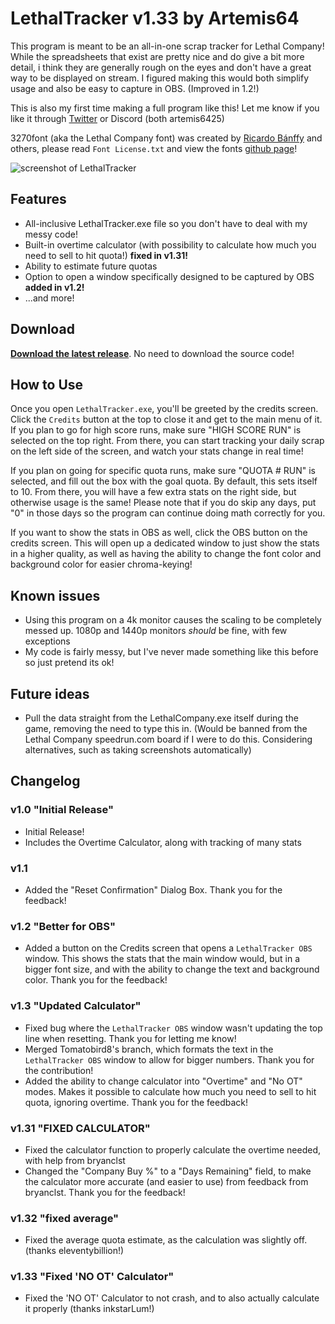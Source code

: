# LethalTracker v1.33 by Artemis64

This program is meant to be an all-in-one scrap tracker for Lethal Company!
While the spreadsheets that exist are pretty nice and do give a bit more detail, i think they are generally rough on the eyes and don't have a great way to be displayed on stream. I figured making this would both simplify usage and also be easy to capture in OBS. (Improved in 1.2!)

This is also my first time making a full program like this! Let me know if you like it through [Twitter](https://twitter.com/artemis6425) or Discord (both artemis6425)

3270font (aka the Lethal Company font) was created by [Ricardo Bánffy](https://github.com/rbanffy) and others, please read `Font License.txt` and view the fonts [github page](https://github.com/rbanffy/3270font/tree/main)!

![screenshot of LethalTracker](https://i.imgur.com/l4pmPTK.png)

## Features

- All-inclusive LethalTracker.exe file so you don't have to deal with my messy code!
- Built-in overtime calculator (with possibility to calculate how much you need to sell to hit quota!) **fixed in v1.31!**
- Ability to estimate future quotas
- Option to open a window specifically designed to be captured by OBS **added in v1.2!**
- ...and more!

## Download 

[**Download the latest release**](https://github.com/Artemis6425/LethalTracker/releases/latest). No need to download the source code!

## How to Use

Once you open `LethalTracker.exe`, you'll be greeted by the credits screen. Click the `Credits` button at the top to close it and get to the main menu of it.
If you plan to go for high score runs, make sure "HIGH SCORE RUN" is selected on the top right. From there, you can start tracking your daily scrap on the left side of the screen, and watch your stats change in real time!

If you plan on going for specific quota runs, make sure "QUOTA # RUN" is selected, and fill out the box with the goal quota. By default, this sets itself to 10. From there, you will have a few extra stats on the right side, but otherwise usage is the same! Please note that if you do skip any days, put "0" in those days so the program can continue doing math correctly for you.

If you want to show the stats in OBS as well, click the OBS button on the credits screen. This will open up a dedicated window to just show the stats in a higher quality, as well as having the ability to change the font color and background color for easier chroma-keying!

## Known issues

- Using this program on a 4k monitor causes the scaling to be completely messed up. 1080p and 1440p monitors *should* be fine, with few exceptions
- My code is fairly messy, but I've never made something like this before so just pretend its ok!

## Future ideas

- Pull the data straight from the LethalCompany.exe itself during the game, removing the need to type this in. (Would be banned from the Lethal Company speedrun.com board if I were to do this. Considering alternatives, such as taking screenshots automatically)

## Changelog

### v1.0 "Initial Release"

- Initial Release!
- Includes the Overtime Calculator, along with tracking of many stats

### v1.1

- Added the "Reset Confirmation" Dialog Box. Thank you for the feedback!

### v1.2 "Better for OBS"

- Added a button on the Credits screen that opens a `LethalTracker OBS` window. This shows the stats that the main window would, but in a bigger font size, and with the ability to change the text and background color. Thank you for the feedback!

### v1.3 "Updated Calculator"

- Fixed bug where the `LethalTracker OBS` window wasn't updating the top line when resetting. Thank you for letting me know!
- Merged Tomatobird8's branch, which formats the text in the `LethalTracker OBS` window to allow for bigger numbers. Thank you for the contribution!
- Added the ability to change calculator into "Overtime" and "No OT" modes. Makes it possible to calculate how much you need to sell to hit quota, ignoring overtime. Thank you for the feedback!

### v1.31 "FIXED CALCULATOR"

- Fixed the calculator function to properly calculate the overtime needed, with help from bryanclst
- Changed the "Company Buy %" to a "Days Remaining" field, to make the calculator more accurate (and easier to use) from feedback from bryanclst.
Thank you for the feedback!

### v1.32 "fixed average"

- Fixed the average quota estimate, as the calculation was slightly off. (thanks eleventybillion!)

### v1.33 "Fixed 'NO OT' Calculator"

- Fixed the 'NO OT' Calculator to not crash, and to also actually calculate it properly (thanks inkstarLum!)

